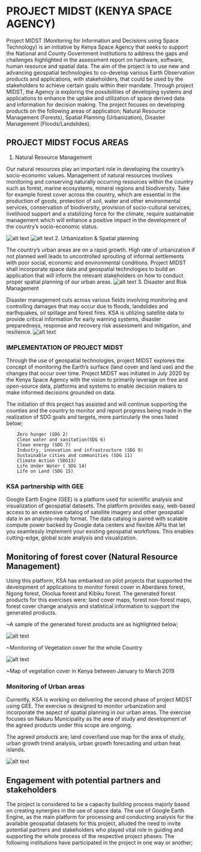 # PROJECT MIDST (KENYA SPACE AGENCY)

Project MIDST (Monitoring for Information and Decisions using Space Technology) is an initiative by Kenya Space Agency that seeks to support the National and County Government institutions to address the gaps and challenges highlighted in the assessment report on hardware, software, human resource and spatial data. The aim of the project is to use new and advancing geospatial technologies to co-develop various Earth Observation products and applications, with stakeholders, that could be used by the stakeholders to achieve certain goals within their mandate.
Through project MIDST, the Agency is exploring the possibilities of developing systems and applications to enhance the uptake and utilization of space derived data and information for decision making. The project focuses on developing products on the following areas of application; Natural Resource Management (Forests), Spatial Planning (Urbanization), Disaster Management (Floods/Landslides).

## PROJECT MIDST FOCUS AREAS

1. Natural Resource Management

Our natural resources play an important role in developing the country’s socio-economic values. Management of natural resources involves monitoring and conserving naturally occurring resources within the country such as forest, marine ecosystems, mineral regions and biodiversity. Take for example forest cover across the country, which are essential in the production of goods, protection of soil, water and other environmental services, conservation of biodiversity, provision of socio-cultural services, livelihood support and a stabilizing force for the climate, require sustainable management which will enhance a positive impact in the development of the country’s socio-economic status.

![alt text](http://https://ksa.go.ke/sites/default/files/inline-images/midst1.jpg)
![alt text](https://ksa.go.ke/sites/default/files/inline-images/midst1.jpg)
2. Urbanization & Spatial planning

The country’s urban areas are on a rapid growth. High rate of urbanization if not planned well leads to uncontrolled sprouting of informal settlements with poor social, economic and environmental conditions. Project MIDST shall incorporate space data and geospatial technologies to build an application that will inform the relevant stakeholders on how to conduct proper spatial planning of our urban areas.
![alt text](https://www.archdaily.com/968716/the-urban-remnants-of-colonial-planning-in-africa-dar-es-salaam-and-nairobi/614c3e58f91c8184a700009e-the-urban-remnants-of-colonial-planning-in-africa-dar-es-salaam-and-nairobi-photo)
3. Disaster and Risk Management

Disaster management cuts across various fields involving monitoring and controlling damages that may occur due to floods, landslides and earthquakes, oil spillage and forest fires. KSA is utilizing satellite data to provide critical information for early warning systems, disaster preparedness, response and recovery risk assessment and mitigation, and resilience.
![alt text](https://ksa.go.ke/sites/default/files/inline-images/midst3.jpg)

### IMPLEMENTATION OF PROJECT MIDST

Through the use of geospatial technologies, project MIDST explores the concept of monitoring the Earth’s surface (land cover and land use) and the changes that occur over time. Project MIDST was initiated in July 2020 by the Kenya Space Agency with the vision to primarily leverage on free and open-source data, platforms and systems to enable decision makers to make informed decisions grounded on data.

The initiation of this project has assisted and will continue supporting the counties and the country to monitor and report progress being made in the realization of SDG goals and targets, more particularly the ones listed below;

        Zero hunger (SDG 2)
        Clean water and sanitation(SDG 6)
        Clean energy (SDG 7)
        Industry, innovation and infrastructure (SDG 9)
        Sustainable cities and communities (SDG 11)
        Climate Action (SDG13)
        Life Under Water ( SDG 14)
        Life on Land (SDG 15)

### KSA partnership with GEE

Google Earth Engine (GEE) is a platform used for scientific analysis and visualization of geospatial datasets. The platform provides easy, web-based access to an extensive catalog of satellite imagery and other geospatial data in an analysis-ready format. The data catalog is paired with scalable compute power backed by Google data centers and flexible APIs that let you seamlessly implement your existing geospatial workflows. This enables cutting-edge, global scale analysis and visualization.

## Monitoring of forest cover (Natural Resource Management)

Using this platform, KSA has embarked on pilot projects that supported the development of applications to monitor forest cover in Aberdares forest, Ngong forest, Oloolua forest and Kibiku forest. The generated forest products for this exercises were; land cover maps, forest non-forest maps, forest cover change analysis and statistical information to support the generated products.

~A sample of the generated forest products are as highlighted below;

![alt text](https://ksa.go.ke/sites/default/files/inline-images/midst3.jpghttps://ksa.go.ke/sites/default/files/inline-images/midst4.jpg)

~Monitoring of Vegetation cover for the whole Country

![alt text](https://ksa.go.ke/sites/default/files/inline-images/midst5.jpg)

~Map of vegetation cover in Kenya between January to March 2019

### Monitoring of Urban areas

Currently, KSA is working on delivering the second phase of project MIDST using GEE. The exercise is designed to monitor urbanization and incorporate the aspect of spatial planning in our urban areas. The exercise focuses on Nakuru Municipality as the area of study and development of the agreed products under this scope are ongoing.

The agreed products are; land cover/land use map for the area of study, urban growth trend analysis, urban growth forecasting and urban heat islands.

![alt text](https://ksa.go.ke/sites/default/files/inline-images/midst6.png)

## Engagement with potential partners and stakeholders

The project is considered to be a capacity building process majorly based on creating synergies in the use of space data. The use of Google Earth Engine, as the main platform for processing and conducting analysis for the available geospatial datasets for this project, alluded the need to invite potential partners and stakeholders who played vital role in guiding and supporting the whole process of the respective project phases. The following institutions have participated in the project in one way or another;
